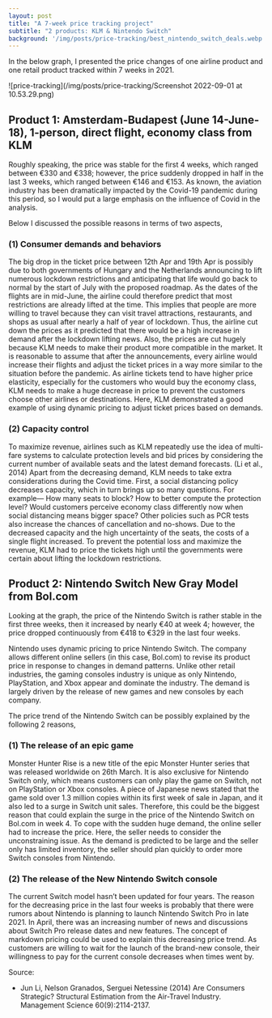```yaml
---
layout: post
title: "A 7-week price tracking project"
subtitle: "2 products: KLM & Nintendo Switch"
background: '/img/posts/price-tracking/best_nintendo_switch_deals.webp'
---
```

In the below graph, I presented the price changes of one airline product and one retail product tracked within 7 weeks in 2021. 

![price-tracking](/img/posts/price-tracking/Screenshot 2022-09-01 at 10.53.29.png)

## Product 1: Amsterdam-Budapest (June 14-June-18), 1-person, direct flight, economy class from KLM
 
Roughly speaking, the price was stable for the first 4 weeks, which ranged between €330 and €338; however, the price suddenly dropped in half in the last 3 weeks, which ranged between €146 and €153. As known, the aviation industry has been dramatically impacted by the Covid-19 pandemic during this period, so I would put a large emphasis on the influence of Covid in the analysis. 
 
Below I discussed the possible reasons in terms of two aspects, 
### (1) Consumer demands and behaviors
The big drop in the ticket price between 12th Apr and 19th Apr is possibly due to both governments of Hungary and the Netherlands announcing to lift numerous lockdown restrictions and anticipating that life would go back to normal by the start of July with the proposed roadmap. As the dates of the flights are in mid-June, the airline could therefore predict that most restrictions are already lifted at the time. This implies that people are more willing to travel because they can visit travel attractions, restaurants, and shops as usual after nearly a half of year of lockdown. Thus, the airline cut down the prices as it predicted that there would be a high increase in demand after the lockdown lifting news. 
Also, the prices are cut hugely because KLM needs to make their product more compatible in the market. It is reasonable to assume that after the announcements, every airline would increase their flights and adjust the ticket prices in a way more similar to the situation before the pandemic. As airline tickets tend to have higher price elasticity, especially for the customers who would buy the economy class, KLM needs to make a huge decrease in price to prevent the customers choose other airlines or destinations. Here, KLM demonstrated a good example of using dynamic pricing to adjust ticket prices based on demands.
### (2) Capacity control
To maximize revenue, airlines such as KLM repeatedly use the idea of multi-fare systems to calculate protection levels and bid prices by considering the current number of available seats and the latest demand forecasts. (Li et al., 2014) 
Apart from the decreasing demand, KLM needs to take extra considerations during the Covid time. First, a social distancing policy decreases capacity, which in turn brings up so many questions. For example— How many seats to block? How to better compute the protection level? Would customers perceive economy class differently now when social distancing means bigger space? Other policies such as PCR tests also increase the chances of cancellation and no-shows. Due to the decreased capacity and the high uncertainty of the seats, the costs of a single flight increased. To prevent the potential loss and maximize the revenue, KLM had to price the tickets high until the governments were certain about lifting the lockdown restrictions.
 
## Product 2: Nintendo Switch New Gray Model from Bol.com 

Looking at the graph, the price of the Nintendo Switch is rather stable in the first three weeks, then it increased by nearly €40 at week 4; however, the price dropped continuously from €418 to €329 in the last four weeks.

Nintendo uses dynamic pricing to price Nintendo Switch. The company allows different online sellers (in this case, Bol.com) to revise its product price in response to changes in demand patterns. Unlike other retail industries, the gaming consoles industry is unique as only Nintendo, PlayStation, and Xbox appear and dominate the industry. The demand is largely driven by the release of new games and new consoles by each company.

The price trend of the Nintendo Switch can be possibly explained by the following 2 reasons,     
### (1) The release of an epic game 
Monster Hunter Rise is a new title of the epic Monster Hunter series that was released worldwide on 26th March. It is also exclusive for Nintendo Switch only, which means customers can only play the game on Switch, not on PlayStation or Xbox consoles. 
A piece of Japanese news stated that the game sold over 1.3 million copies within its first week of sale in Japan, and it also led to a surge in Switch unit sales. Therefore, this could be the biggest reason that could explain the surge in the price of the Nintendo Switch on Bol.com in week 4. To cope with the sudden huge demand, the online seller had to increase the price. Here, the seller needs to consider the unconstraining issue. As the demand is predicted to be large and the seller only has limited inventory, the seller should plan quickly to order more Switch consoles from Nintendo. 
### (2) The release of the New Nintendo Switch console 
The current Switch model hasn’t been updated for four years. The reason for the decreasing price in the last four weeks is probably that there were rumors about Nintendo is planning to launch Nintendo Switch Pro in late 2021. In April, there was an increasing number of news and discussions about Switch Pro release dates and new features. 
The concept of markdown pricing could be used to explain this decreasing price trend. As customers are willing to wait for the launch of the brand-new console, their willingness to pay for the current console decreases when times went by.   

Source:
- Jun Li, Nelson Granados, Serguei Netessine (2014) Are Consumers Strategic? Structural Estimation from the Air-Travel Industry. Management Science 60(9):2114-2137.